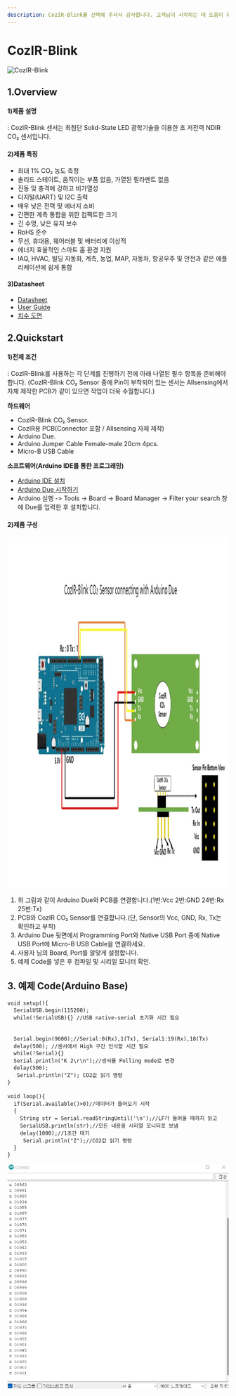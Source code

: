 ```yaml
---
description: CozIR-Blink를 선택해 주셔서 감사합니다. 고객님이 시작하는 데 도움이 되는 모든 문서를 제공하였습니다📜
---
```


# CozIR-Blink

![CozIR-Blink](<../../.gitbook/assets/gss\_blink\_s (1).jpg>)

## 1.Overview

#### 1)제품 설명

: CozIR-Blink 센서는 최첨단 Solid-State LED 광학기술을 이용한 초 저전력 NDIR CO₂ 센서입니다.

#### 2)제품 특징

* 최대 1% CO₂ 농도 측정
* 솔리드 스테이트, 움직이는 부품 없음, 가열된 필라멘트 없음
* 진동 및 충격에 강하고 비가열성
* 디지털(UART) 및 I2C 출력
* 매우 낮은 전력 및 에너지 소비
* 간편한 계측 통합을 위한 컴팩트한 크기
* 긴 수명, 낮은 유지 보수
* RoHS 준수
* 무선, 휴대용, 웨어러블 및 배터리에 이상적
* 에너지 효율적인 스마트 홈 환경 지원
* IAQ, HVAC, 빌딩 자동화, 계측, 농업, MAP, 자동차, 항공우주 및 안전과 같은 애플리케이션에 쉽게 통합

#### 3)Datasheet

* [Datasheet](https://cdn.shopify.com/s/files/1/0019/5952/files/CozIR-Blink\_DataSheet\_Rev\_4.21.pdf)
* [User Guide](https://cdn.shopify.com/s/files/1/0019/5952/files/CozIR-Blink-User-Guide-Rev-4.5.pdf)
* [치수 도면](https://cdn.shopify.com/s/files/1/0019/5952/files/Mechanical\_Diagram\_-\_CozIR-Blink-CO2Meter.pdf)

## 2.Quickstart

#### 1)전제 조건

: CozIR-Blink를 사용하는 각 단계를 진행하기 전에 아래 나열된 필수 항목을 준비해야 합니다. (CozIR-Blink CO₂ Sensor 중에 Pin이 부착되어 있는 센서는 Allsensing에서 자체 제작한 PCB가 같이 있으면 작업이 더욱 수월합니다.)

**하드웨어**

* CozIR-Blink CO₂ Sensor.
* CozIR용 PCB(Connector 포함 / Allsensing 자체 제작)
* Arduino Due.
* Arduino Jumper Cable Female-male 20cm 4pcs.
* Micro-B USB Cable

**소프트웨어(Arduino IDE를 통한 프로그래밍)**

* [Arduino IDE 설치](https://www.arduino.cc/en/software)
* [Arduino Due 시작하기](https://www.arduino.cc/en/Guide/ArduinoDue)
* Arduino 실행 -> Tools -> Board -> Board Manager -> Filter your search 창에 Due를 입력한 후 설치합니다.

#### 2)제품 구성

<img src="../../.gitbook/assets/CozIR CO2 Sensor connecting with arduino.jpg" width="1000px" height="800px"></img>

1. 위 그림과 같이 Arduino Due와 PCB를 연결합니다.(1번:Vcc 2번:GND 24번:Rx 25번:Tx)
2. PCB와 CozIR CO₂ Sensor를 연결합니다.(단, Sensor의 Vcc, GND, Rx, Tx는 확인하고 부착)
3. Arduino Due 뒷면에서 Programming Port와 Native USB Port 중에 Native USB Port에 Micro-B USB Cable을 연결하세요.
4. 사용자 님의 Board, Port를 알맞게 설정합니다.
5. 예제 Code를 넣은 후 컴파일 및 시리얼 모니터 확인.

## 3. 예제 Code(Arduino Base)

```arduino
void setup(){
  SerialUSB.begin(115200);
  while(!SerialUSB){} //USB native-serial 초기화 시간 필요


  Serial.begin(9600);//Serial:0(Rx),1(Tx), Serial1:19(Rx),18(Tx)
  delay(500); //센서에서 High 구간 인식할 시간 필요
  while(!Serial){}
  Serial.println("K 2\r\n");//센서를 Polling mode로 변경
  delay(500);
   Serial.println("Z"); CO2값 읽기 명령
}

void loop(){
  if(Serial.available()>0)//데이터가 들어오기 시작
  {
    String str = Serial.readStringUntil('\n');//LF가 들어올 때까지 읽고
    SerialUSB.println(str);//모든 내용을 시리얼 모니터로 보냄
    delay(1000);//1초간 대기
     Serial.println("Z");//CO2값 읽기 명령
  }
}
```

![Ex) CozIR-Blink Serial Monitor ](<../../.gitbook/assets/CozIR serial monitor ex.jpg>)
